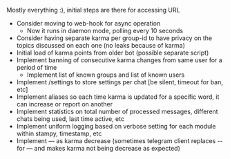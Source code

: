 Mostly everything :), initial steps are there for accessing URL

- Consider moving to web-hook for async operation
    - Now it runs in daemon mode, polling every 10 seconds
- Consider having separate karma per group-id to have privacy on the topics discussed on each one (no leaks because of karma)
- Initial load of karma points from older bot (possible separate script)
- Implement banning of consecutive karma changes from same user for a period of time
    - Implement list of known groups and list of known users
- Implement /settings to store settings per chat [be silent, timeout for ban, etc]
- Implement aliases so each time karma is updated for a specific word, it can increase or report on another
- Implement statistics on total number of processed messages, different chats being used, last time active, etc
- Implement uniform logging based on verbose setting for each module within stampy, timestamp, etc
- Implement — as karma decrease (sometimes telegram client replaces -- for — and makes karma not being decrease as expected)
